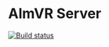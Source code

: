 # AlmVR Server
[![Build status](https://ci.appveyor.com/api/projects/status/9s2ln2oi41tpxhcl/branch/master?svg=true)](https://ci.appveyor.com/project/ccrutchf/almvr-server/branch/master)